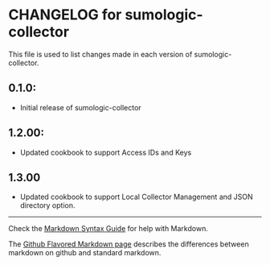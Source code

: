 # CHANGELOG for sumologic-collector

This file is used to list changes made in each version of sumologic-collector.

## 0.1.0:

* Initial release of sumologic-collector

## 1.2.00:

* Updated cookbook to support Access IDs and Keys

## 1.3.00

* Updated cookbook to support Local Collector Management and JSON directory option.

- - -
Check the [Markdown Syntax Guide](http://daringfireball.net/projects/markdown/syntax) for help with Markdown.

The [Github Flavored Markdown page](http://github.github.com/github-flavored-markdown/) describes the differences between markdown on github and standard markdown.
